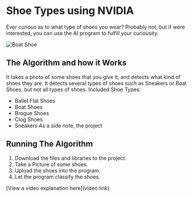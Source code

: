# Shoe Types using NVIDIA

Ever curious as to what type of shoes you wear? Probably not, but if were interested, you can use the AI program to fulfill your curiousity.

![Boat Shoe](https://github.com/Aidan361/Shoes/assets/175229980/05d8f318-48f8-4d7e-b312-9d0229042b99)

## The Algorithm and how it Works

It takes a photo of some shoes that you give it, and detects what kind of shoes they are. It detects several types of shoes such as Sneakers or Boat Shoes, but not all types of shoes.
Included Shoe Types:
 - Ballet Flat Shoes
 - Boat Shoes
 - Brogue Shoes
 - Clog Shoes
 - Sneakers
As a side note, the project 

## Running The Algorithm

1. Download the files and libraries to the project.
2. Take a Picture of some shoes.
3. Upload the shoes into the program.
4. Let the program classify the shoes.

[View a video explanation here](video link)
